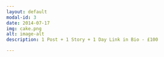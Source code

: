 ```yaml
---
layout: default
modal-id: 3
date: 2014-07-17
img: cake.png
alt: image-alt
description: 1 Post + 1 Story + 1 Day Link in Bio - £100

---
```

